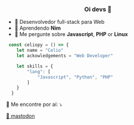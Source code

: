 <h3 align="center">Oi devs 👋</h3>

- 🔭 Desenvolvedor full-stack para Web
- 🌱 Aprendendo **Nim**
- 💬 Me pergunte sobre **Javascript**, **PHP** or **Linux**

```js
 const celiopy = () => {
    let name = "Celio"
    let ackowledgements = "Web Developer"

    let skills = {
        "lang": [
            "Javascript", "Python", "PHP"
        ]
    }
  }
```

<p align="left">
  💌 Me encontre por aí: ⤵️
</p>

<p align="left">
  <a href="https://mas.to/@celiopy">🐘 mastodon</a>
</p>

<!--
**celiopy/celiopy** is a ✨ _special_ ✨ repository because its `README.md` (this file) appears on your GitHub profile.

Here are some ideas to get you started:

- 🔭 I’m currently working on ...
- 🌱 I’m currently learning ...
- 👯 I’m looking to collaborate on ...
- 🤔 I’m looking for help with ...
- 💬 Ask me about ...
- 📫 How to reach me: ...
- 😄 Pronouns: ...
- ⚡ Fun fact: ...
-->
